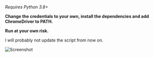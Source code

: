 *Requires Python 3.8+*

**Change the credentials to your own, install the dependencies and add ChromeDriver to PATH.**

**Run at your own risk.**

I will probably not update the script from now on.


![Screenshot](https://media.discordapp.net/attachments/808273939629473796/886915120826036264/lgbot.png)
